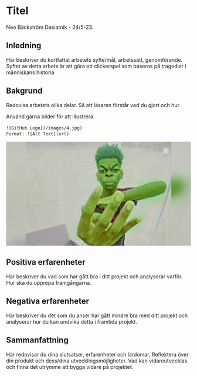 # Titel

Neo Bäckström Desiatnik - 24/5-23.

## Inledning

Här beskriver du kortfattat arbetets syfte/mål, arbetssätt, genomförande.
Syftet av detta arbete är att göra ett clickerspel som baseras på tragedier i människans historia

## Bakgrund

Redovisa arbetets olika delar. Så att läsaren förstår vad du gjort och hur.

Använd gärna bilder för att illustrera.

```
![GitHub Logo](/images/4.jpg)
Format: ![Alt Text](url)
```

![beast boy 4 fingers up](../img/4.jpg)

## Positiva erfarenheter

Här beskriver du vad som har gått bra i ditt projekt och analyserar varför. Hur ska du upprepa framgångarna.

## Negativa erfarenheter

Här beskriver du det som du anser har gått mindre bra med ditt projekt och analyserar hur du kan undvika detta i framtida projekt.

## Sammanfattning

Här redovisar du dina slutsatser, erfarenheter och lärdomar. Reflektera över din produkt och dess/dina utvecklingsmöjligheter.
Vad kan vidareutvecklas och finns det utrymme att bygga vidare på projektet.
